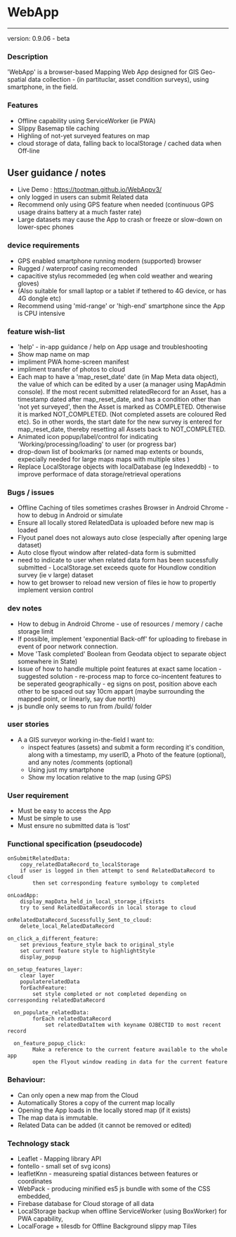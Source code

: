 # WebApp
---
version: 0.9.06 - beta

###  Description
'WebApp' is a browser-based Mapping Web App designed for GIS Geo-spatial data collection - (in partituclar, asset condition surveys), using smartphone, in the field. 

### Features
 - Offline capability using ServiceWorker (ie PWA)
 - Slippy Basemap tile caching
 - Highling  of not-yet surveyed features on map
 - cloud storage of data, falling back to localStorage / cached data when Off-line

## User guidance / notes
 - Live Demo : <https://tootman.github.io/WebAppv3/>
 - only logged in users can submit Related data
 - Recommend only using GPS feature when needed (continuous GPS usage drains battery at a much faster rate)
 - Large datasets may cause the App to crash or freeze or slow-down on lower-spec phones

### device requirements
 - GPS enabled smartphone running modern (supported) browser
 - Rugged / waterproof casing recomended
 - capacitive stylus recommeded (eg when cold weather and wearing gloves) 
 - (Also suitable for small laptop or a tablet if tethered to 4G device, or has 4G dongle etc)
 - Recommend using 'mid-range' or 'high-end' smartphone since the App is CPU intensive

### feature wish-list
   - 'help' - in-app guidance / help on App usage and troubleshooting   
  - Show map name on map  
  - impliment PWA home-screen manifest
  - impliment  transfer of photos to cloud
 -  Each map to have a 'map_reset_date' date (in Map Meta data object), the value of which can be edited by a user (a manager using MapAdmin console). If the most recent submitted relatedRecord for an Asset, has a timestamp dated after  map_reset_date, and has a condition other than 'not yet surveyed', then the Asset is marked as COMPLETED. Otherwise it is marked NOT_COMPLETED. (Not completed assets are coloured Red etc). So in other words,  the start date for the new survey is entered for map_reset_date, thereby resetting all Assets back to NOT_COMPLETED.  
  - Animated icon popup/label/control for indicating  'Working/processing/loading' to user (or progress bar)
   - drop-down list of bookmarks (or named map extents or bounds, expecially needed for large maps maps with multiple sites )
   - Replace LocalStorage objects with localDatabase (eg Indexeddb) - to improve performace of data storage/retrieval operations
  
### Bugs / issues
 - Offline Caching of tiles sometimes crashes Browser  in Android Chrome - how to debug in Android or simulate
  - Ensure all locally stored RelatedData is uploaded before new map is loaded
   - Flyout panel does not aloways auto close (especially after opening large dataset)
   - Auto close flyout window after related-data form is submitted
   - need to indicate to user when related data form has been sucessfully submitted 
    - LocalStorage.set exceeds quote for Houndlow condition survey (ie v large) dataset
   - how to get browser to reload new version of files ie how to propertly implement version control

### dev notes
- How to debug in Android Chrome - use of resources / memory / cache storage limit
- If possible, implement 'exponential Back-off' for uploading to firebase in event of poor network connection.
- Move 'Task completed' Boolean from Geodata object to separate object somewhere in State)
 - Issue of how to handle multiple point features at exact same location - suggested solution - re-process map to force co-incentent features to be seperated geographically - eg signs on post, position above each other to be spaced out say 10cm appart (maybe surrounding the mapped point, or linearly, say due north)
 - js bundle only seems to run from /build/ folder

### user stories
* A a GIS surveyor working in-the-field I want to:
    *  inspect features (assets) and submit a form recording it's condition, along with a timestamp, my userID, a Photo of the feature (optional), and any notes /comments (optional)
    *  Using just my smartphone 
    *  Show my location relative to the map (using GPS)
    
### User requirement
 * Must be easy to access the App
 * Must be simple to use
 * Must ensure no submitted data is 'lost'

### Functional specification (pseudocode)
    onSubmitRelatedData:
        copy_relatedDataRecord_to_localStorage
        if user is logged in then attempt to send RelatedDataRecord to cloud
            then set corresponding feature symbology to completed
        
    onLoadApp:
        display_mapData_held_in_local_storage_ifExists
        try to send RelatedDataRecords in local storage to cloud
    
    onRelatedDataRecord_Sucessfully_Sent_to_cloud:
        delete_local_RelatedDataRecord

    on_click_a_different_feature:
        set previous_feature_style back to original_style
        set current feature style to highlightStyle
        display_popup

    on_setup_features_layer:
        clear layer
        populaterelatedData
        forEachFeature:
            set style completed or not completed depending on corresponding relatedDataRecord

      on_populate_relatedData:
            forEach relatedDataRecord
                set relatedDataItem with keyname OJBECTID to most recent record
    
      on_feature_popup_click:
            Make a reference to the current feature available to the whole app
            open the Flyout window reading in data for the current feature


### Behaviour:
 - Can only open a new map from the Cloud
 - Automatically Stores a copy of the current map locally 
 - Opening the App loads in the locally stored map (if it exists)
 - The map data is immutable.
  - Related Data can be added (it cannot be removed or edited)

### Technology stack
 - Leaflet  - Mapping library API
 - fontello - small set of svg icons)
 - leafletKnn - measureing spatial distances between features or coordinates  
 - WebPack -  producing minified es5 js bundle with some of the CSS embedded,
 - Firebase database for Cloud storage of all data
 - LocalStorage backup when offline ServiceWorker (using BoxWorker) for PWA capability, 
 - LocalForage + tilesdb for Offline Background slippy map Tiles
 

